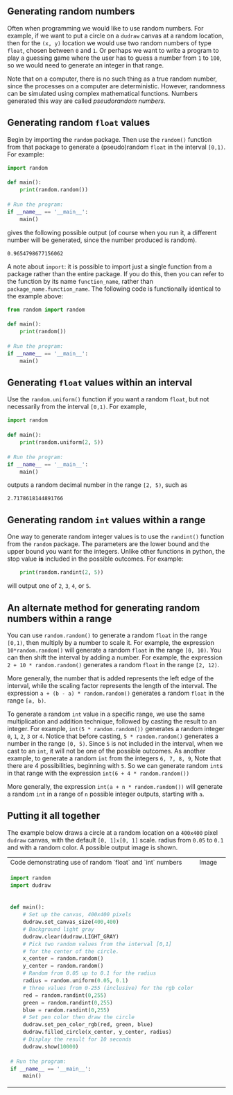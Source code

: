 ## Generating random numbers

Often when programming we would like to use random numbers. For example, if we want to put a circle on a `dudraw` canvas at a random location, then for the `(x, y)` location we would use two random numbers of type `float`, chosen between `0` and `1`. Or perhaps we want to write a program to play a guessing game where the user has to guess a number from `1` to `100`, so we would need to generate an integer in that range.

Note that on a computer, there is no such thing as a true random number, since the processes on a computer are deterministic. However, randomness can be simulated using complex mathematical functions. Numbers generated this way are called *pseudorandom numbers*.

## Generating random `float` values

Begin by importing the `random` package. Then use the `random()` function from that package to generate a (pseudo)random `float` in the interval `[0,1)`. For example:

```python
import random

def main():
    print(random.random())

# Run the program:
if __name__ == '__main__':
    main()
```
gives the following possible output (of course when you run it, a different number will be generated, since the number produced is random).

```
0.9654798677156062
```

A note about `import`: it is possible to import just a single function from a package rather than the entire package. If you do this, then you can refer to the function by its name `function_name`, rather than `package_name.function_name`. The following code is functionally identical to the example above:

```python
from random import random

def main():
    print(random())

# Run the program:
if __name__ == '__main__':
    main()
```

## Generating `float` values within an interval

Use the `random.uniform()` function if you want a random `float`, but not necessarily from the interval `[0,1)`. For example,

```python
import random

def main():
    print(random.uniform(2, 5))

# Run the program:
if __name__ == '__main__':
    main()
```
outputs a random decimal number in the range `[2, 5)`, such as
```
2.7178618144891766
```

## Generating random `int` values within a range

One way to generate random integer values is to use the `randint()` function from the `random` package. The parameters are the lower bound and the upper bound you want for the integers. Unlike other functions in python, the stop value **is** included in the possible outcomes. For example:

```python
    print(random.randint(2, 5))
```
will output one of `2`, `3`, `4`, or `5`.

## An alternate method for generating random numbers within a range

You can use `random.random()` to generate a random `float` in the range `[0,1)`, then multiply by a number to scale it. For example, the expression `10*random.random()` will generate a random `float` in the range `[0, 10)`. You can then shift the interval by adding a number. For example, the expression `2 + 10 * random.random()` generates a random `float` in the range `[2, 12)`. 

More generally, the number that is added represents the left edge of the interval, while the scaling factor represents the length of the interval. The expression `a + (b - a) * random.random()` generates a random `float` in the range `[a, b)`.

To generate a random `int` value in a specific range, we use the same multiplication and addition technique, followed by casting the result to an integer. For example, `int(5 * random.random())` generates a random integer `0`, `1`, `2`, `3` or `4`. Notice that before casting, `5 * random.random()` generates a number in the range `[0, 5)`. Since `5` is not included in the interval, when we cast to an `int`, it will not be one of the possible outcomes.  As another example, to generate a random `int` from the integers `6, 7, 8, 9`, Note that there are 4 possibilities, beginning with `5`. So we can generate random `int`s in that range with the expression `int(6 + 4 * random.random())`

More generally, the expression `int(a + n * random.random())` will generate a random `int` in a range of `n` possible integer outputs, starting with `a`.


## Putting it all together

The example below draws a circle at a random location on a `400x400` pixel `dudraw` canvas, with the default `[0, 1]x[0, 1]` scale. radius from `0.05` to `0.1` and with a random color. A possible output image is shown.

<table>
<tr>
<td>Code demonstrating use of random `float` and `int` numbers </td>
<td>Image</td>
</tr>
<tr>
<td nowrap>

```python
import random
import dudraw


def main():
    # Set up the canvas, 400x400 pixels
    dudraw.set_canvas_size(400,400)
    # Background light gray
    dudraw.clear(dudraw.LIGHT_GRAY)
    # Pick two random values from the interval [0,1]
    # for the center of the circle.
    x_center = random.random()
    y_center = random.random()
    # Random from 0.05 up to 0.1 for the radius
    radius = random.uniform(0.05, 0.1)
    # three values from 0-255 (inclusive) for the rgb color
    red = random.randint(0,255)
    green = random.randint(0,255)
    blue = random.randint(0,255)
    # Set pen color then draw the circle
    dudraw.set_pen_color_rgb(red, green, blue)
    dudraw.filled_circle(x_center, y_center, radius)
    # Display the result for 10 seconds
    dudraw.show(10000)

# Run the program:
if __name__ == '__main__':
    main()
```


</td>
<td>

<figure>
<img src="img/random_numbers/random_circle.jpg" alt="randomly sized circle, random location, random colors class="center", width="300">
</figure>

</td>
</tr>

</table>




